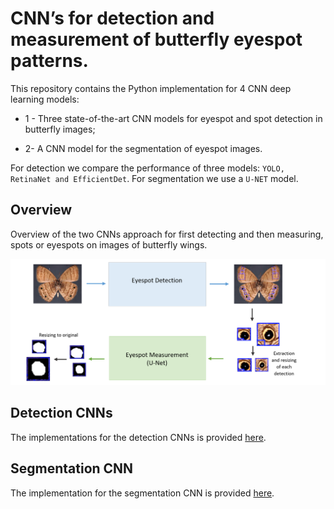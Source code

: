 # CNN’s for detection and measurement of butterfly eyespot patterns.

This repository contains the Python implementation for 4 CNN deep learning models:

* 1 - Three state-of-the-art CNN models for eyespot and spot detection in butterfly images;

* 2- A CNN model for the segmentation of eyespot images.

For detection we compare the performance of three models: ```YOLO, RetinaNet and EfficientDet```.
For segmentation we use a ```U-NET``` model.

## Overview

Overview of the two CNNs approach for first detecting and then measuring, spots or eyespots on images of butterfly wings.

![](https://github.com/Margarida-Silveira/Butterfly_CNN/blob/main/images/Fig3.png)

## Detection CNNs

The implementations for the detection CNNs is provided [here](https://github.com/Margarida-Silveira/Butterfly_CNN/tree/main/Detection).

## Segmentation CNN

The implementation for the segmentation CNN is provided [here](https://github.com/Margarida-Silveira/Butterfly_CNN/tree/main/Segmentation).
